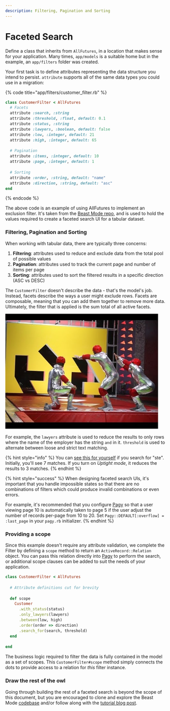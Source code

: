 ```yaml
---
description: Filtering, Pagination and Sorting
---
```


# Faceted Search

Define a class that inherits from `AllFutures`, in a location that makes sense for your application. Many times, `app/models` is a suitable home but in the example, an `app/filters` folder was created.

Your first task is to define attributes representing the data structure you intend to persist. `attribute` supports all of the same data types you could use in a migration:

{% code title="app/filters/customer_filter.rb" %}
```ruby
class CustomerFilter < AllFutures
  # Facets
  attribute :search, :string
  attribute :threshold, :float, default: 0.1
  attribute :status, :string
  attribute :lawyers, :boolean, default: false
  attribute :low, :integer, default: 21
  attribute :high, :integer, default: 65
  
  # Pagination
  attribute :items, :integer, default: 10
  attribute :page, :integer, default: 1
  
  # Sorting
  attribute :order, :string, default: "name"
  attribute :direction, :string, default: "asc"
end
```
{% endcode %}

The above code is an example of using AllFutures to implement an exclusion filter. It's taken from the [Beast Mode repo](https://github.com/leastbad/beast\_mode), and is used to hold the values required to create a faceted search UI for a tabular dataset.

### Filtering, Pagination and Sorting

When working with tabular data, there are typically three concerns:

1. **Filtering**: attributes used to reduce and exclude data from the total pool of possible values
2. **Pagination**: attributes used to track the current page and number of items per page
3. **Sorting**: attributes used to sort the filtered results in a specific direction (ASC vs DESC)

The `CustomerFilter` doesn't describe the data - that's the model's job. Instead, facets describe the ways a user might exclude rows. Facets are composable, meaning that you can add them together to remove more data. Ultimately, the filter that is applied is the sum total of all active facets.

![Hole In The Wall](../.gitbook/assets/hole.jpg)

For example, the `lawyers` attribute is used to reduce the results to only rows where the name of the employer has the string `and` in it. `threshold` is used to alternate between loose and strict text matching.

{% hint style="info" %}
You can [see this for yourself](https://beastmode.leastbad.com) if you search for "ste". Initially, you'll see 7 matches. If you turn on _Uptight_ _mode_, it reduces the results to 3 matches.
{% endhint %}

{% hint style="success" %}
When designing faceted search UIs, it's important that you handle impossible states so that there are no combinations of filters which could produce invalid combinations or even errors.

For example, it's recommended that you configure [Pagy](https://github.com/ddnexus/pagy) so that a user viewing page 10 is automatically taken to page 5 if the user adjust the number of records per-page from 10 to 20. Set `Pagy::DEFAULT[:overflow] = :last_page` in your `pagy.rb` initializer.
{% endhint %}

### Providing a scope

Since this example doesn't require any attribute validation, we complete the Filter by defining a `scope` method to return an `ActiveRecord::Relation` object. You can pass this relation directly into [Pagy](https://github.com/ddnexus/pagy) to perform the search, or additional scope clauses can be added to suit the needs of your application.

```ruby
class CustomerFilter < AllFutures

  # Attribute definitions cut for brevity

  def scope
    Customer
      .with_status(status)
      .only_lawyers(lawyers)
      .between(low, high)
      .order(order => direction)
      .search_for(search, threshold)
  end
  
end
```

The business logic required to filter the data is fully contained in the model as a set of scopes. This `CustomerFilter#scope` method simply connects the dots to provide access to a relation for _this_ filter instance.

### Draw the rest of the owl

Going through building the rest of a faceted search is beyond the scope of this document, but you are encouraged to clone and explore the Beast Mode [codebase](https://github.com/leastbad/beast\_mode) and/or follow along with the [tutorial blog post](https://leastbad.com/beast-mode).
